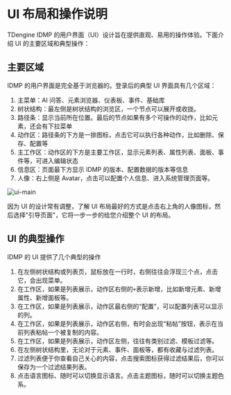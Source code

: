 # UI 布局和操作说明

TDengine IDMP 的用户界面（UI）设计旨在提供直观、易用的操作体验。下面介绍 UI 的主要区域和典型操作：

## 主要区域

IDMP 的用户界面是完全基于浏览器的。登录后的典型 UI 界面具有几个区域：

1. 主菜单：AI 问答、元素浏览器、仪表板、事件、基础库
2. 树状结构：最左侧是树状结构的浏览区，一个节点可以展开或收拢。
3. 路径条：显示当前所在位置。最后的节点如果有多个可操作的动作，比如元素，还会有下拉菜单
4. 动作区：路径条的下方是一排图标，点击它可以执行各种动作，比如删除、保存、配置等
5. 主工作区：动作区的下方是主要工作区，显示元素列表、属性列表、面板、事件等，可进入编辑状态
6. 信息区：页面最下方显示 IDMP 的版本、配置数据的版本等信息
7. 人像：右上侧是 Avatar，点击可以配置个人信息、进入系统管理页面等。

![ui-main](/docs-img/basic/ui-main.png)

因为 UI 的设计常有调整，了解 UI 布局最好的方式是点击右上角的人像图标，然后选择"引导页面"，它将一步一步的给您介绍整个 UI 的布局。

## UI 的典型操作

IDMP 的 UI 提供了几个典型的操作

1. 在左侧树状结构或列表页，鼠标放在一行时，右侧往往会浮现三个点，点击它，会出现菜单。
2. 在工作区，如果是列表展示，动作区右侧的`+`表示新增，比如新增元素、新增属性、新增面板等。
3. 在工作区，如果是列表展示，动作区最右侧的“配置”，可以配置列表可以显示的列。
4. 在工作区，如果是列表展示，动作区右侧，有时会出现“粘帖”按钮，表示在当前列表粘帖一个被复制的内容。
5. 在工作区，如果是列表展示，动作区左侧，往往有类别过滤、模板过滤等。
6. 在左侧树状结构里，无论对于元素、事件、面板等，都有收藏与过滤列表。
7. 过滤列表便于你查看自己关心的内容，点击搜索图标获得过滤结果后，你可以保存为一个过滤结果列表。
8. 点击语言图标、随时可以切换显示语言。点击主题图标，随时可以切换主题色系。
